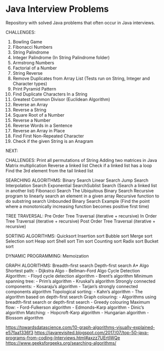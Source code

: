# Java Interview Problems
Repository with solved Java problems that often occur in Java interviews.

CHALLENGES:
 1.  Bowling Game
 2.  Fibonacci Numbers
 3. String Palindrome
 4. Integer Palindrome (In String Palindrome folder)
 5. Armstrong Numbers
 6. Factorial of a Number
 7. String Reverse
 8. Remove Duplicates from Array List (Tests run on String, Integer and Character types)
 9. Print Pyramid Pattern
 10. Find Duplicate Characters In a String
 11. Greatest Common Divisor (Euclidean Algorithm)
 12. Reverse an Array
 13. Reverse a String
 14. Square Root of a Number
 15. Reverse a Number
 16. Reverse Words in a Sentence
 17. Reverse an Array in Place
 18. Find First Non-Repeated Character
 19. Check if the given String is an Anagram
 
 
 
 
 
 
NEXT:
 
CHALLENGES:
 Print all permutations of String
 Adding two matrices in Java
 Matrix multiplication
 Reverse a linked list
 Check if a linked list has a loop
 Find the 3rd element from the tail linked list
 
SEARCHING ALGORITHMS:
 Binary Search
 Linear Search
 Jump Search
 Interpolation Search
 Exponential SearchSublist Search (Search a linked list in another list)
 Fibonacci Search
 The Ubiquitous Binary Search
 Recursive program to linearly search an element in a given array
 Recursive function to do substring search
 Unbounded Binary Search Example (Find the point where a monotonically increasing function becomes positive first time)

TREE TRAVERSAL:
 Pre Order Tree Traversal (iterative + recursive)
 In Order Tree Traversal (iterative + recursive)
 Post Order Tree Traversal (iterative + recursive)

SORTING ALGORITHMS:
 Quicksort
 Insertion sort
 Bubble sort
 Merge sort
 Selection sort
 Heap sort
 Shell sort
 Tim sort
 Counting sort
 Radix sort
 Bucket sort
 
 
DYNAMIC PROGRAMMING:
 Memoization

GRAPH ALGORITHMS:
 Breadth-first search
 Depth-first search
 A* Algo
 Shortest path:
    - Dijkstra Algo
    - Bellman–Ford Algo
 Cycle Detection Algorithm:
    - Floyd cycle detection algorithm
    - Brent’s algorithm
 Minimum spanning tree:
    - Prim’s algorithm
    - Kruskal’s algorithm
 Strongly connected components:
    - Kosaraju’s algorithm
    - Tarjan’s strongly connected components algorithm
 Topological sorting:
    - Kahn’s algorithm
    - The algorithm based on depth-first search
 Graph colouring:
    - Algorithms using breadth-first search or depth-first search
    - Greedy colouring
 Maximum flow:
    - Ford-Fulkerson algorithm
    - Edmonds–Karp algorithm
    - Dinic’s algorithm
 Matching:
    - Hopcroft-Karp algorithm
    - Hungarian algorithm
    - Blossom algorithm







https://towardsdatascience.com/10-graph-algorithms-visually-explained-e57faa1336f3
https://javarevisited.blogspot.com/2017/07/top-50-java-programs-from-coding-Interviews.html#axzz7UErtIWQe
https://www.geeksforgeeks.org/searching-algorithms/
